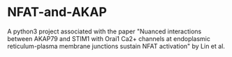 # NFAT-and-AKAP

A python3 project associated with the paper "Nuanced interactions between AKAP79 and STIM1 with Orai1 Ca2+ channels at endoplasmic reticulum-plasma membrane junctions sustain NFAT activation" by Lin et al.
